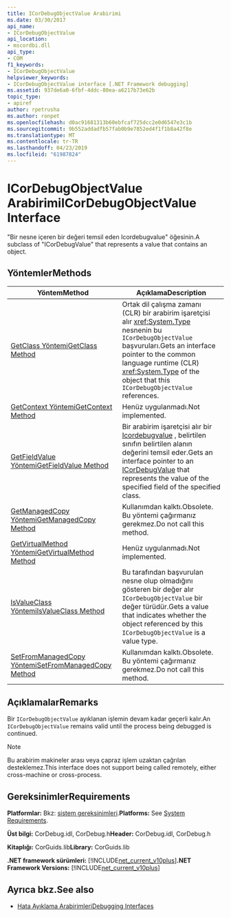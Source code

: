 ```yaml
---
title: ICorDebugObjectValue Arabirimi
ms.date: 03/30/2017
api_name:
- ICorDebugObjectValue
api_location:
- mscordbi.dll
api_type:
- COM
f1_keywords:
- ICorDebugObjectValue
helpviewer_keywords:
- ICorDebugObjectValue interface [.NET Framework debugging]
ms.assetid: 937de6a0-6fbf-4ddc-80ea-a6217b73e62b
topic_type:
- apiref
author: rpetrusha
ms.author: ronpet
ms.openlocfilehash: d0ac91681313b60ebfcaf725dcc2e0d6547e3c1b
ms.sourcegitcommit: 9b552addadfb57fab0b9e7852ed4f1f1b8a42f8e
ms.translationtype: MT
ms.contentlocale: tr-TR
ms.lasthandoff: 04/23/2019
ms.locfileid: "61987824"
---
```

# <a name="icordebugobjectvalue-interface"></a><span data-ttu-id="aac8c-102">ICorDebugObjectValue Arabirimi</span><span class="sxs-lookup"><span data-stu-id="aac8c-102">ICorDebugObjectValue Interface</span></span>

<span data-ttu-id="aac8c-103">"Bir nesne içeren bir değeri temsil eden Icordebugvalue" öğesinin.</span><span class="sxs-lookup"><span data-stu-id="aac8c-103">A subclass of "ICorDebugValue" that represents a value that contains an object.</span></span>  
  
## <a name="methods"></a><span data-ttu-id="aac8c-104">Yöntemler</span><span class="sxs-lookup"><span data-stu-id="aac8c-104">Methods</span></span>  
  
|<span data-ttu-id="aac8c-105">Yöntem</span><span class="sxs-lookup"><span data-stu-id="aac8c-105">Method</span></span>|<span data-ttu-id="aac8c-106">Açıklama</span><span class="sxs-lookup"><span data-stu-id="aac8c-106">Description</span></span>|  
|------------|-----------------|  
|[<span data-ttu-id="aac8c-107">GetClass Yöntemi</span><span class="sxs-lookup"><span data-stu-id="aac8c-107">GetClass Method</span></span>](../../../../docs/framework/unmanaged-api/debugging/icordebugobjectvalue-getclass-method.md)|<span data-ttu-id="aac8c-108">Ortak dil çalışma zamanı (CLR) bir arabirim işaretçisi alır <xref:System.Type> nesnenin bu `ICorDebugObjectValue` başvuruları.</span><span class="sxs-lookup"><span data-stu-id="aac8c-108">Gets an interface pointer to the common language runtime (CLR) <xref:System.Type> of the object that this `ICorDebugObjectValue` references.</span></span>|  
|[<span data-ttu-id="aac8c-109">GetContext Yöntemi</span><span class="sxs-lookup"><span data-stu-id="aac8c-109">GetContext Method</span></span>](../../../../docs/framework/unmanaged-api/debugging/icordebugobjectvalue-getcontext-method.md)|<span data-ttu-id="aac8c-110">Henüz uygulanmadı.</span><span class="sxs-lookup"><span data-stu-id="aac8c-110">Not implemented.</span></span>|  
|[<span data-ttu-id="aac8c-111">GetFieldValue Yöntemi</span><span class="sxs-lookup"><span data-stu-id="aac8c-111">GetFieldValue Method</span></span>](../../../../docs/framework/unmanaged-api/debugging/icordebugobjectvalue-getfieldvalue-method.md)|<span data-ttu-id="aac8c-112">Bir arabirim işaretçisi alır bir [Icordebugvalue](../../../../docs/framework/unmanaged-api/debugging/icordebugvalue-interface.md) , belirtilen sınıfın belirtilen alanın değerini temsil eder.</span><span class="sxs-lookup"><span data-stu-id="aac8c-112">Gets an interface pointer to an [ICorDebugValue](../../../../docs/framework/unmanaged-api/debugging/icordebugvalue-interface.md) that represents the value of the specified field of the specified class.</span></span>|  
|[<span data-ttu-id="aac8c-113">GetManagedCopy Yöntemi</span><span class="sxs-lookup"><span data-stu-id="aac8c-113">GetManagedCopy Method</span></span>](../../../../docs/framework/unmanaged-api/debugging/icordebugobjectvalue-getmanagedcopy-method.md)|<span data-ttu-id="aac8c-114">Kullanımdan kalktı.</span><span class="sxs-lookup"><span data-stu-id="aac8c-114">Obsolete.</span></span> <span data-ttu-id="aac8c-115">Bu yöntemi çağırmanız gerekmez.</span><span class="sxs-lookup"><span data-stu-id="aac8c-115">Do not call this method.</span></span>|  
|[<span data-ttu-id="aac8c-116">GetVirtualMethod Yöntemi</span><span class="sxs-lookup"><span data-stu-id="aac8c-116">GetVirtualMethod Method</span></span>](../../../../docs/framework/unmanaged-api/debugging/icordebugobjectvalue-getvirtualmethod-method.md)|<span data-ttu-id="aac8c-117">Henüz uygulanmadı.</span><span class="sxs-lookup"><span data-stu-id="aac8c-117">Not implemented.</span></span>|  
|[<span data-ttu-id="aac8c-118">IsValueClass Yöntemi</span><span class="sxs-lookup"><span data-stu-id="aac8c-118">IsValueClass Method</span></span>](../../../../docs/framework/unmanaged-api/debugging/icordebugobjectvalue-isvalueclass-method.md)|<span data-ttu-id="aac8c-119">Bu tarafından başvurulan nesne olup olmadığını gösteren bir değer alır `ICorDebugObjectValue` bir değer türüdür.</span><span class="sxs-lookup"><span data-stu-id="aac8c-119">Gets a value that indicates whether the object referenced by this `ICorDebugObjectValue` is a value type.</span></span>|  
|[<span data-ttu-id="aac8c-120">SetFromManagedCopy Yöntemi</span><span class="sxs-lookup"><span data-stu-id="aac8c-120">SetFromManagedCopy Method</span></span>](../../../../docs/framework/unmanaged-api/debugging/icordebugobjectvalue-setfrommanagedcopy-method.md)|<span data-ttu-id="aac8c-121">Kullanımdan kalktı.</span><span class="sxs-lookup"><span data-stu-id="aac8c-121">Obsolete.</span></span> <span data-ttu-id="aac8c-122">Bu yöntemi çağırmanız gerekmez.</span><span class="sxs-lookup"><span data-stu-id="aac8c-122">Do not call this method.</span></span>|  
  
## <a name="remarks"></a><span data-ttu-id="aac8c-123">Açıklamalar</span><span class="sxs-lookup"><span data-stu-id="aac8c-123">Remarks</span></span>  
 <span data-ttu-id="aac8c-124">Bir `ICorDebugObjectValue` ayıklanan işlemin devam kadar geçerli kalır.</span><span class="sxs-lookup"><span data-stu-id="aac8c-124">An `ICorDebugObjectValue` remains valid until the process being debugged is continued.</span></span>  
  
> [!NOTE]
>  <span data-ttu-id="aac8c-125">Bu arabirim makineler arası veya çapraz işlem uzaktan çağrılan desteklemez.</span><span class="sxs-lookup"><span data-stu-id="aac8c-125">This interface does not support being called remotely, either cross-machine or cross-process.</span></span>  
  
## <a name="requirements"></a><span data-ttu-id="aac8c-126">Gereksinimler</span><span class="sxs-lookup"><span data-stu-id="aac8c-126">Requirements</span></span>  
 <span data-ttu-id="aac8c-127">**Platformlar:** Bkz: [sistem gereksinimleri](../../../../docs/framework/get-started/system-requirements.md).</span><span class="sxs-lookup"><span data-stu-id="aac8c-127">**Platforms:** See [System Requirements](../../../../docs/framework/get-started/system-requirements.md).</span></span>  
  
 <span data-ttu-id="aac8c-128">**Üst bilgi:** CorDebug.idl, CorDebug.h</span><span class="sxs-lookup"><span data-stu-id="aac8c-128">**Header:** CorDebug.idl, CorDebug.h</span></span>  
  
 <span data-ttu-id="aac8c-129">**Kitaplığı:** CorGuids.lib</span><span class="sxs-lookup"><span data-stu-id="aac8c-129">**Library:** CorGuids.lib</span></span>  
  
 <span data-ttu-id="aac8c-130">**.NET framework sürümleri:** [!INCLUDE[net_current_v10plus](../../../../includes/net-current-v10plus-md.md)]</span><span class="sxs-lookup"><span data-stu-id="aac8c-130">**.NET Framework Versions:** [!INCLUDE[net_current_v10plus](../../../../includes/net-current-v10plus-md.md)]</span></span>  
  
## <a name="see-also"></a><span data-ttu-id="aac8c-131">Ayrıca bkz.</span><span class="sxs-lookup"><span data-stu-id="aac8c-131">See also</span></span>

- [<span data-ttu-id="aac8c-132">Hata Ayıklama Arabirimleri</span><span class="sxs-lookup"><span data-stu-id="aac8c-132">Debugging Interfaces</span></span>](../../../../docs/framework/unmanaged-api/debugging/debugging-interfaces.md)
